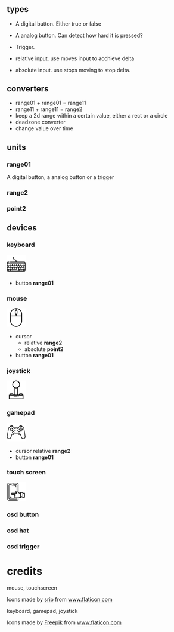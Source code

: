 #

## types

* A digital button. Either true or false
* A analog button. Can detect how hard it is pressed?
* Trigger.

* relative input. use moves input to acchieve delta
* absolute input. use stops moving to stop delta.

## converters

* range01 + range01 = range11
* range11 + range11 = range2
* keep a 2d range within a certain value, either a rect or a circle
* deadzone converter
* change value over time

## units

### range01

A digital button, a analog button or a trigger

### range2

### point2

## devices

### keyboard

<img src="../../../data/icons/keyboard.svg" alt="touch screen" width="50"/>

* button **range01**

### mouse

<img src="../../../data/icons/mouse.svg" alt="touch screen" width="50"/>

* cursor
  * relative **range2**
  * absolute **point2**
* button **range01**

### joystick

<img src="../../../data/icons/joystick.svg" alt="touch screen" width="50"/>

### gamepad

<img src="../../../data/icons/gamepad.svg" alt="touch screen" width="50"/>

* cursor relative **range2**
* button **range01**

### touch screen

<img src="../../../data/icons/touch-screen.svg" alt="touch screen" width="50"/>

### osd button

### osd hat

### osd trigger

# credits

mouse, touchscreen
<div>Icons made by <a href="https://www.flaticon.com/authors/srip" title="srip">srip</a> from <a href="https://www.flaticon.com/" title="Flaticon">www.flaticon.com</a></div>

keyboard, gamepad, joystick
<div>Icons made by <a href="https://www.freepik.com" title="Freepik">Freepik</a> from <a href="https://www.flaticon.com/" title="Flaticon">www.flaticon.com</a></div>

